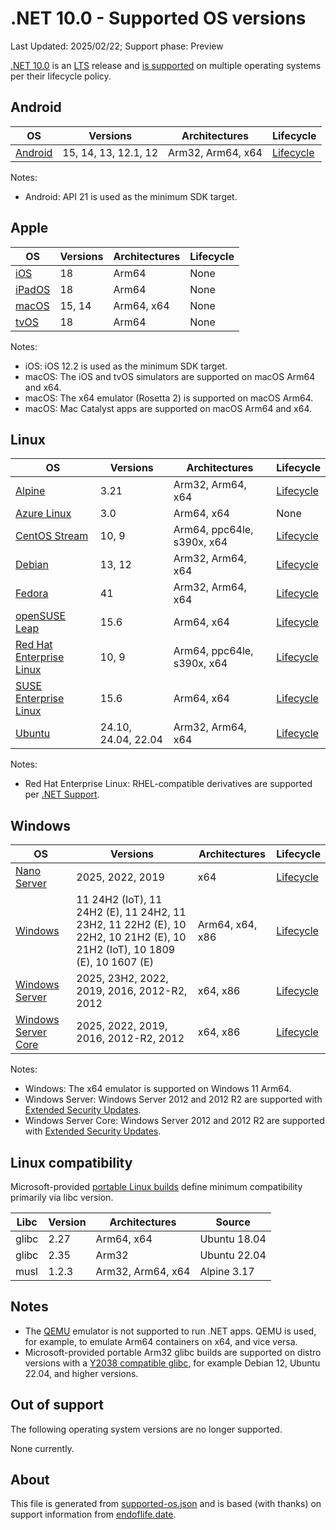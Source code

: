 # .NET 10.0 - Supported OS versions

Last Updated: 2025/02/22; Support phase: Preview

[.NET 10.0](README.md) is an [LTS](../../release-policies.md) release and [is supported](../../support.md) on multiple operating systems per their lifecycle policy.

## Android

| OS                            | Versions                    | Architectures         | Lifecycle            |
| ----------------------------- | --------------------------- | --------------------- | -------------------- |
| [Android][0]                  | 15, 14, 13, 12.1, 12        | Arm32, Arm64, x64     | [Lifecycle][1]       |

Notes:

* Android: API 21 is used as the minimum SDK target.

[0]: https://www.android.com/
[1]: https://support.google.com/android

## Apple

| OS                            | Versions                    | Architectures         | Lifecycle            |
| ----------------------------- | --------------------------- | --------------------- | -------------------- |
| [iOS][2]                      | 18                          | Arm64                 | None                 |
| [iPadOS][3]                   | 18                          | Arm64                 | None                 |
| [macOS][4]                    | 15, 14                      | Arm64, x64            | None                 |
| [tvOS][5]                     | 18                          | Arm64                 | None                 |

Notes:

* iOS: iOS 12.2 is used as the minimum SDK target.
* macOS: The iOS and tvOS simulators are supported on macOS Arm64 and x64.
* macOS: The x64 emulator (Rosetta 2) is supported on macOS Arm64.
* macOS: Mac Catalyst apps are supported on macOS Arm64 and x64.

[2]: https://developer.apple.com/ios/
[3]: https://developer.apple.com/ipados/
[4]: https://developer.apple.com/macos/
[5]: https://developer.apple.com/tvos/

## Linux

| OS                            | Versions                    | Architectures         | Lifecycle            |
| ----------------------------- | --------------------------- | --------------------- | -------------------- |
| [Alpine][6]                   | 3.21                        | Arm32, Arm64, x64     | [Lifecycle][7]       |
| [Azure Linux][8]              | 3.0                         | Arm64, x64            | None                 |
| [CentOS Stream][9]            | 10, 9                       | Arm64, ppc64le, s390x, x64 | [Lifecycle][10] |
| [Debian][11]                  | 13, 12                      | Arm32, Arm64, x64     | [Lifecycle][12]      |
| [Fedora][13]                  | 41                          | Arm32, Arm64, x64     | [Lifecycle][14]      |
| [openSUSE Leap][15]           | 15.6                        | Arm64, x64            | [Lifecycle][16]      |
| [Red Hat Enterprise Linux][17] | 10, 9                      | Arm64, ppc64le, s390x, x64 | [Lifecycle][18] |
| [SUSE Enterprise Linux][19]   | 15.6                        | Arm64, x64            | [Lifecycle][20]      |
| [Ubuntu][21]                  | 24.10, 24.04, 22.04         | Arm32, Arm64, x64     | [Lifecycle][22]      |

Notes:

* Red Hat Enterprise Linux: RHEL-compatible derivatives are supported per [.NET Support](../../support.md).

[6]: https://alpinelinux.org/
[7]: https://alpinelinux.org/releases/
[8]: https://github.com/microsoft/azurelinux
[9]: https://centos.org/
[10]: https://www.centos.org/cl-vs-cs/
[11]: https://www.debian.org/
[12]: https://wiki.debian.org/DebianReleases
[13]: https://fedoraproject.org/
[14]: https://fedoraproject.org/wiki/End_of_life
[15]: https://www.opensuse.org/
[16]: https://en.opensuse.org/Lifetime
[17]: https://access.redhat.com/
[18]: https://access.redhat.com/support/policy/updates/errata/
[19]: https://www.suse.com/
[20]: https://www.suse.com/lifecycle/
[21]: https://ubuntu.com/
[22]: https://wiki.ubuntu.com/Releases

## Windows

| OS                            | Versions                    | Architectures         | Lifecycle            |
| ----------------------------- | --------------------------- | --------------------- | -------------------- |
| [Nano Server][23]             | 2025, 2022, 2019            | x64                   | [Lifecycle][24]      |
| [Windows][25]                 | 11 24H2 (IoT), 11 24H2 (E), 11 24H2, 11 23H2, 11 22H2 (E), 10 22H2, 10 21H2 (E), 10 21H2 (IoT), 10 1809 (E), 10 1607 (E) | Arm64, x64, x86 | [Lifecycle][26] |
| [Windows Server][27]          | 2025, 23H2, 2022, 2019, 2016, 2012-R2, 2012 | x64, x86 | [Lifecycle][24]   |
| [Windows Server Core][23]     | 2025, 2022, 2019, 2016, 2012-R2, 2012 | x64, x86    | [Lifecycle][24]      |

Notes:

* Windows: The x64 emulator is supported on Windows 11 Arm64.
* Windows Server: Windows Server 2012 and 2012 R2 are supported with [Extended Security Updates](https://learn.microsoft.com/windows-server/get-started/extended-security-updates-overview).
* Windows Server Core: Windows Server 2012 and 2012 R2 are supported with [Extended Security Updates](https://learn.microsoft.com/windows-server/get-started/extended-security-updates-overview).

[23]: https://learn.microsoft.com/virtualization/windowscontainers/manage-containers/container-base-images
[24]: https://learn.microsoft.com/windows-server/get-started/windows-server-release-info
[25]: https://www.microsoft.com/windows/
[26]: https://support.microsoft.com/help/13853/windows-lifecycle-fact-sheet
[27]: https://www.microsoft.com/windows-server

## Linux compatibility

Microsoft-provided [portable Linux builds](../../linux.md) define minimum compatibility primarily via libc version.

| Libc          | Version | Architectures         | Source       |
| ------------- | ------- | --------------------- | ------------ |
| glibc         | 2.27    | Arm64, x64            | Ubuntu 18.04 |
| glibc         | 2.35    | Arm32                 | Ubuntu 22.04 |
| musl          | 1.2.3   | Arm32, Arm64, x64     | Alpine 3.17  |

## Notes

* The [QEMU](https://www.qemu.org/) emulator is not supported to run .NET apps. QEMU is used, for example, to emulate Arm64 containers on x64, and vice versa.
* Microsoft-provided portable Arm32 glibc builds are supported on distro versions with a [Y2038 compatible glibc](https://github.com/dotnet/core/discussions/9285), for example Debian 12, Ubuntu 22.04, and higher versions.

## Out of support

The following operating system versions are no longer supported.

None currently.

## About

This file is generated from [supported-os.json](supported-os.json) and is based (with thanks) on support information from [endoflife.date](https://endoflife.date/).
